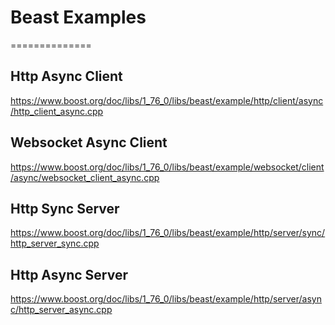 # Beast Examples
==============

## Http Async Client

https://www.boost.org/doc/libs/1_76_0/libs/beast/example/http/client/async/http_client_async.cpp

## Websocket Async Client

https://www.boost.org/doc/libs/1_76_0/libs/beast/example/websocket/client/async/websocket_client_async.cpp

## Http Sync Server
https://www.boost.org/doc/libs/1_76_0/libs/beast/example/http/server/sync/http_server_sync.cpp

## Http Async Server
https://www.boost.org/doc/libs/1_76_0/libs/beast/example/http/server/async/http_server_async.cpp

